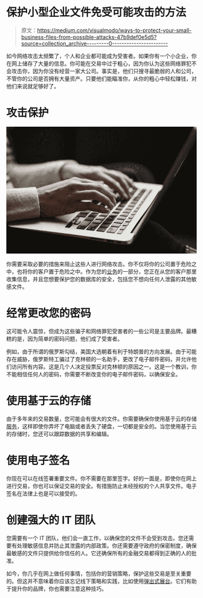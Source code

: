 # 保护小型企业文件免受可能攻击的方法

> 原文：<https://medium.com/visualmodo/ways-to-protect-your-small-business-files-from-possible-attacks-47b9def0e5d5?source=collection_archive---------0----------------------->

如今网络攻击太频繁了，个人和企业都可能成为受害者。如果你有一个小企业，你在网上储存了大量的信息。你可能在交易中过于粗心，因为你认为这些网络罪犯不会攻击你，因为你没有经营一家大公司。事实是，他们只搜寻最脆弱的人和公司，不管你的公司是否拥有大量资产。只要他们能瞄准你，从你的粗心中轻松赚钱，对他们来说就足够好了。

# 攻击保护

![](img/a1c3434d6457bdbc72913fe46acbba30.png)

你需要采取必要的措施来阻止这些人进行网络攻击。你不仅将你的公司置于危险之中，也将你的客户置于危险之中。作为您的[业务](https://visualmodo.com/blog/)的一部分，您正在从您的客户那里收集信息，并且您想要保护您的数据库的安全，包括您不想向任何人泄露的其他敏感文件。

# 经常更改您的密码

这可能令人震惊，但成为这些骗子和网络罪犯受害者的一些公司是主要品牌。最糟糕的是，因为简单的密码问题，他们成了受害者。

例如，由于所谓的俄罗斯勾结，美国大选朝着有利于特朗普的方向发展。由于可能存在威胁，俄罗斯特工骗过了克林顿的一名助手，更改了电子邮件密码，并允许他们访问所有内容。这是几个人决定投票反对克林顿的原因之一。这是一个教训，你不能相信任何人的密码，你需要不断改变你的电子邮件密码，以确保安全。

# 使用基于云的存储

由于多年来的交易数量，您可能会有很大的文件。你需要确保你使用基于云的存储[服务](https://awards.visualmodo.com/)，这样即使你弄坏了电脑或者丢失了硬盘，一切都是安全的。当您使用基于云的存储时，您还可以跟踪数据的共享和编辑。

# 使用电子签名

你现在可以在线签署重要文件。你不需要在那里签字。好的一面是，即使你在网上进行交易，你也可以保证交易的安全。有措施防止未经授权的个人共享文件。电子签名在法律上也是可以接受的。

# 创建强大的 IT 团队

您需要有一个 IT 团队，他们会一直工作，以确保您的文件不会受到攻击。您还需要有处理敏感信息并防止其泄露的内部政策。你还需要遵守政府的保密制度，确保最敏感的文件只提供给你信任的人。它还确保所有的金融交易都得到正确的人的批准。

如今，你几乎在网上做任何事情，包括你的营销策略，保护这些交易是至关重要的。但这并不意味着你应该忘记线下策略和实践，比如使用[弹出式展台](https://www.rollerbannersuk.com/exhibition-display-stands/)。它们有助于提升你的品牌，你也需要注意这种技巧。